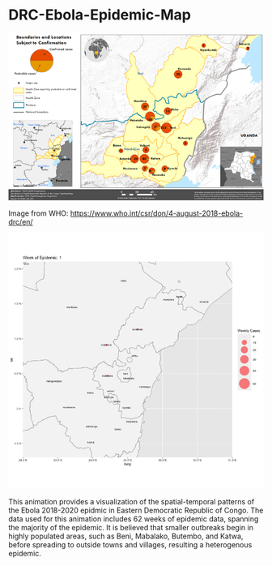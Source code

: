 # DRC-Ebola-Epidemic-Map

![alt-text](https://github.com/vossler-19/DRC-Ebola-Epidemic-Map/blob/master/drc_supplement_map.png)

Image from WHO: https://www.who.int/csr/don/4-august-2018-ebola-drc/en/ 

![alt-text](https://github.com/vossler-19/DRC-Ebola-Epidemic-Map/blob/master/drc_animate_final.gif)

This animation provides a visualization of the spatial-temporal patterns of the Ebola 2018-2020 epidmic in Eastern Democratic Republic of Congo.  The data used for this animation includes 62 weeks of epidemic data, spanning the majority of the epidemic.  It is believed that smaller outbreaks begin in highly populated areas, such as Beni, Mabalako, Butembo, and Katwa, before spreading to outside towns and villages, resulting a heterogenous epidemic. 
